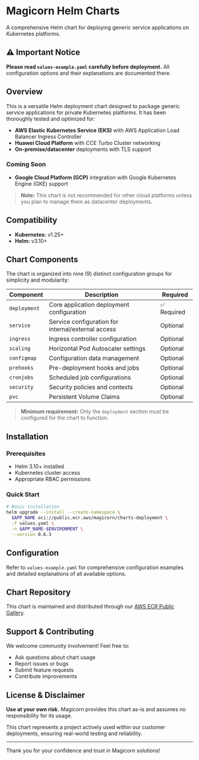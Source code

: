 # Magicorn Helm Charts

A comprehensive Helm chart for deploying generic service applications on Kubernetes platforms.

## ⚠️ Important Notice

**Please read `values-example.yaml` carefully before deployment.** All configuration options and their explanations are documented there.

## Overview

This is a versatile Helm deployment chart designed to package generic service applications for private Kubernetes platforms. It has been thoroughly tested and optimized for:

- **AWS Elastic Kubernetes Service (EKS)** with AWS Application Load Balancer Ingress Controller
- **Huawei Cloud Platform** with CCE Turbo Cluster networking
- **On-premise/datacenter** deployments with TLS support

### Coming Soon
- **Google Cloud Platform (GCP)** integration with Google Kubernetes Engine (GKE) support

> **Note:** This chart is not recommended for other cloud platforms unless you plan to manage them as datacenter deployments.

## Compatibility

- **Kubernetes:** v1.25+
- **Helm:** v3.10+

## Chart Components

The chart is organized into nine (9) distinct configuration groups for simplicity and modularity:

| Component | Description | Required |
|-----------|-------------|----------|
| `deployment` | Core application deployment configuration | ✅ Required |
| `service` | Service configuration for internal/external access | Optional |
| `ingress` | Ingress controller configuration | Optional |
| `scaling` | Horizontal Pod Autoscaler settings | Optional |
| `configmap` | Configuration data management | Optional |
| `prehooks` | Pre-deployment hooks and jobs | Optional |
| `cronjobs` | Scheduled job configurations | Optional |
| `security` | Security policies and contexts | Optional |
| `pvc` | Persistent Volume Claims | Optional |

> **Minimum requirement:** Only the `deployment` section must be configured for the chart to function.

## Installation

### Prerequisites

- Helm 3.10+ installed
- Kubernetes cluster access
- Appropriate RBAC permissions

### Quick Start

```bash
# Basic installation
helm upgrade --install --create-namespace \
  $APP_NAME oci://public.ecr.aws/magicorn/charts-deployment \
  -f values.yaml \
  -n $APP_NAME-$ENVIRONMENT \
  --version 0.6.3
```

## Configuration

Refer to `values-example.yaml` for comprehensive configuration examples and detailed explanations of all available options.

## Chart Repository

This chart is maintained and distributed through our [AWS ECR Public Gallery](https://gallery.ecr.aws/magicorn/charts-deployment).

## Support & Contributing

We welcome community involvement! Feel free to:

- Ask questions about chart usage
- Report issues or bugs  
- Submit feature requests
- Contribute improvements

## License & Disclaimer

**Use at your own risk.** Magicorn provides this chart as-is and assumes no responsibility for its usage. 

This chart represents a project actively used within our customer deployments, ensuring real-world testing and reliability.

---

Thank you for your confidence and trust in Magicorn solutions!